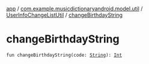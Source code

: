 [app](../../index.md) / [com.example.musicdictionaryandroid.model.util](../index.md) / [UserInfoChangeListUtil](index.md) / [changeBirthdayString](./change-birthday-string.md)

# changeBirthdayString

`fun changeBirthdayString(code: `[`String`](https://kotlinlang.org/api/latest/jvm/stdlib/kotlin/-string/index.html)`): `[`Int`](https://kotlinlang.org/api/latest/jvm/stdlib/kotlin/-int/index.html)
